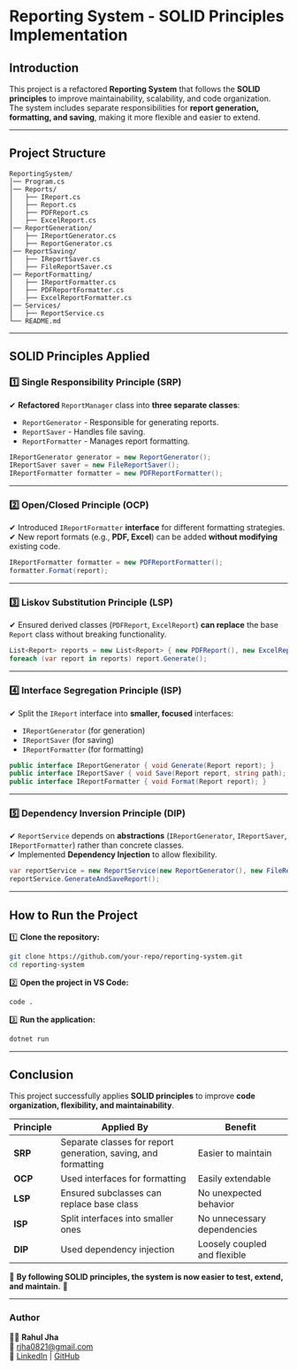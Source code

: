 # **Reporting System - SOLID Principles Implementation**

## **Introduction**
This project is a refactored **Reporting System** that follows the **SOLID principles** to improve maintainability, scalability, and code organization.  
The system includes separate responsibilities for **report generation, formatting, and saving**, making it more flexible and easier to extend.

---

## **Project Structure**
```
ReportingSystem/
│── Program.cs
│── Reports/
│   ├── IReport.cs
│   ├── Report.cs
│   ├── PDFReport.cs
│   ├── ExcelReport.cs
│── ReportGeneration/
│   ├── IReportGenerator.cs
│   ├── ReportGenerator.cs
│── ReportSaving/
│   ├── IReportSaver.cs
│   ├── FileReportSaver.cs
│── ReportFormatting/
│   ├── IReportFormatter.cs
│   ├── PDFReportFormatter.cs
│   ├── ExcelReportFormatter.cs
│── Services/
│   ├── ReportService.cs
└── README.md
```

---

## **SOLID Principles Applied**

### **1️⃣ Single Responsibility Principle (SRP)**
✔ **Refactored** `ReportManager` class into **three separate classes**:  
   - `ReportGenerator` - Responsible for generating reports.  
   - `ReportSaver` - Handles file saving.  
   - `ReportFormatter` - Manages report formatting.  

```csharp
IReportGenerator generator = new ReportGenerator();
IReportSaver saver = new FileReportSaver();
IReportFormatter formatter = new PDFReportFormatter();
```

---

### **2️⃣ Open/Closed Principle (OCP)**
✔ Introduced `IReportFormatter` **interface** for different formatting strategies.  
✔ New report formats (e.g., **PDF, Excel**) can be added **without modifying** existing code.  

```csharp
IReportFormatter formatter = new PDFReportFormatter();
formatter.Format(report);
```

---

### **3️⃣ Liskov Substitution Principle (LSP)**
✔ Ensured derived classes (`PDFReport`, `ExcelReport`) **can replace** the base `Report` class without breaking functionality.  

```csharp
List<Report> reports = new List<Report> { new PDFReport(), new ExcelReport() };
foreach (var report in reports) report.Generate();
```

---

### **4️⃣ Interface Segregation Principle (ISP)**
✔ Split the `IReport` interface into **smaller, focused** interfaces:  
   - `IReportGenerator` (for generation)  
   - `IReportSaver` (for saving)  
   - `IReportFormatter` (for formatting)  

```csharp
public interface IReportGenerator { void Generate(Report report); }
public interface IReportSaver { void Save(Report report, string path); }
public interface IReportFormatter { void Format(Report report); }
```

---

### **5️⃣ Dependency Inversion Principle (DIP)**
✔ `ReportService` depends on **abstractions** (`IReportGenerator`, `IReportSaver`, `IReportFormatter`) rather than concrete classes.  
✔ Implemented **Dependency Injection** to allow flexibility.  

```csharp
var reportService = new ReportService(new ReportGenerator(), new FileReportSaver(), new PDFReportFormatter());
reportService.GenerateAndSaveReport();
```

---

## **How to Run the Project**

1️⃣ **Clone the repository:**  
```sh
git clone https://github.com/your-repo/reporting-system.git
cd reporting-system
```

2️⃣ **Open the project in VS Code:**  
```sh
code .
```

3️⃣ **Run the application:**  
```sh
dotnet run
```

---

## **Conclusion**
This project successfully applies **SOLID principles** to improve **code organization, flexibility, and maintainability**.

| Principle | Applied By | Benefit |
|-----------|-----------|---------|
| **SRP** | Separate classes for report generation, saving, and formatting | Easier to maintain |
| **OCP** | Used interfaces for formatting | Easily extendable |
| **LSP** | Ensured subclasses can replace base class | No unexpected behavior |
| **ISP** | Split interfaces into smaller ones | No unnecessary dependencies |
| **DIP** | Used dependency injection | Loosely coupled and flexible |

📌 **By following SOLID principles, the system is now easier to test, extend, and maintain.** 🚀  

---

### **Author**  
👨‍💻 **Rahul Jha**  
📧 rjha0821@gmail.com  
🔗 [LinkedIn](https://linkedin.com/in/rjha0821) | [GitHub](https://github.com/rjha0821)
